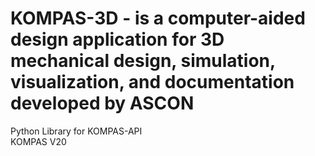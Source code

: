 # KOMPAS-3D - is a computer-aided design application for 3D mechanical design, simulation, visualization, and documentation developed by ASCON
Python Library for KOMPAS-API  
KOMPAS V20

